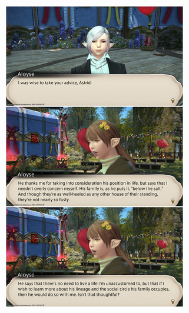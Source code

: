 [![ffxiv_20220210_221519_662.png](./image_e_02_1_thumb/ffxiv_20220210_221519_662.png.thumb.jpg)](./image_e_02\1/ffxiv_20220210_221519_662.png) 
[![ffxiv_20220210_221523_379.png](./image_e_02_1_thumb/ffxiv_20220210_221523_379.png.thumb.jpg)](./image_e_02\1/ffxiv_20220210_221523_379.png) 
[![ffxiv_20220210_221524_913.png](./image_e_02_1_thumb/ffxiv_20220210_221524_913.png.thumb.jpg)](./image_e_02\1/ffxiv_20220210_221524_913.png) 
